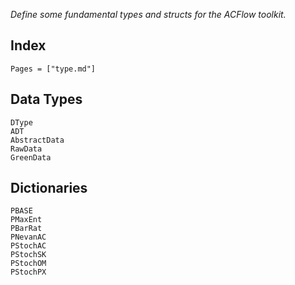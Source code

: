 *Define some fundamental types and structs for the ACFlow toolkit.*

## Index

```@index
Pages = ["type.md"]
```

## Data Types

```@docs
DType
ADT
AbstractData
RawData
GreenData
```

## Dictionaries

```@docs
PBASE
PMaxEnt
PBarRat
PNevanAC
PStochAC
PStochSK
PStochOM
PStochPX
```
